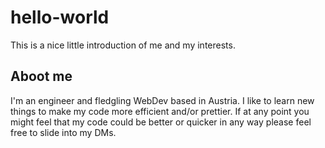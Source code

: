 # hello-world
This is a nice little introduction of me and my interests.
## Aboot me
I'm an engineer and fledgling WebDev based in Austria. I like to learn new things to make my code more efficient and/or prettier. If at any point you might feel that my code could be better or quicker in any way please feel free to slide into my DMs.
